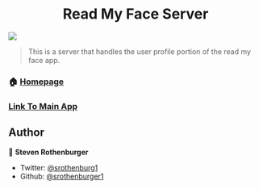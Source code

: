 <h1 align="center">Read My Face Server</h1>
<p>
  <img src="https://img.shields.io/badge/version-1.0.0-blue.svg?cacheSeconds=2592000" />
</p>

> This is a server that handles the user profile portion of the read my face app.

### 🏠 [Homepage](readmyface.herokuapp.com)

### [Link To Main App](https://github.com/srothenburger1/facial_recognition_app)

## Author

👤 **Steven Rothenburger**

* Twitter: [@srothenburg1](https://twitter.com/srothenburg1)
* Github: [@srothenburger1](https://github.com/srothenburger1)
